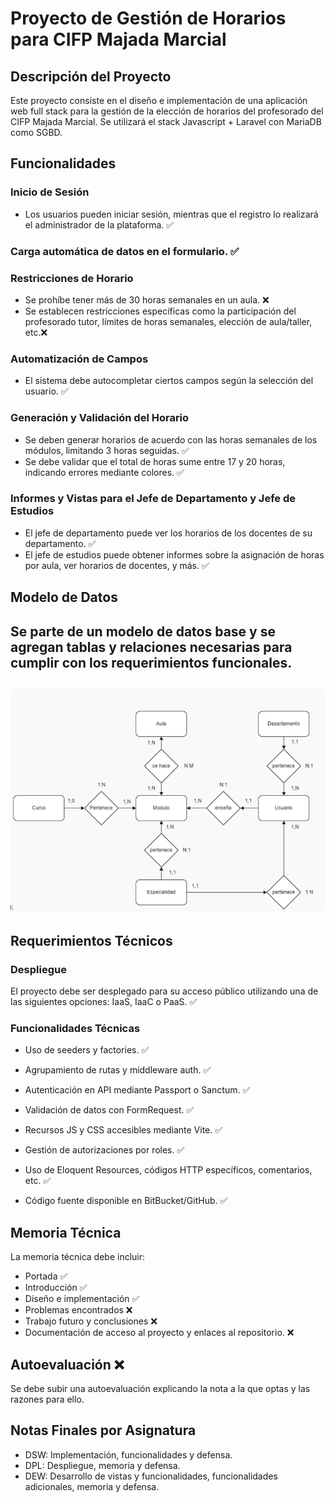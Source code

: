 # Proyecto de Gestión de Horarios para CIFP Majada Marcial

## Descripción del Proyecto
Este proyecto consiste en el diseño e implementación de una aplicación web full stack para la gestión de la elección de horarios del profesorado del CIFP Majada Marcial. Se utilizará el stack Javascript + Laravel con MariaDB como SGBD.

## Funcionalidades
### Inicio de Sesión
- Los usuarios pueden iniciar sesión, mientras que el registro lo realizará el administrador de la plataforma.   :white_check_mark:

### Carga automática de datos en el formulario.  :white_check_mark:

### Restricciones de Horario
- Se prohíbe tener más de 30 horas semanales en un aula.  :x:
- Se establecen restricciones específicas como la participación del profesorado tutor, límites de horas semanales, elección de aula/taller, etc.:x:

### Automatización de Campos
- El sistema debe autocompletar ciertos campos según la selección del usuario.  :white_check_mark:

### Generación y Validación del Horario
- Se deben generar horarios de acuerdo con las horas semanales de los módulos, limitando 3 horas seguidas.  :white_check_mark:
- Se debe validar que el total de horas sume entre 17 y 20 horas, indicando errores mediante colores. :white_check_mark:

### Informes y Vistas para el Jefe de Departamento y Jefe de Estudios
- El jefe de departamento puede ver los horarios de los docentes de su departamento. :white_check_mark:
- El jefe de estudios puede obtener informes sobre la asignación de horas por aula, ver horarios de docentes, y más. :white_check_mark:

## Modelo de Datos
Se parte de un modelo de datos base y se agregan tablas y relaciones necesarias para cumplir con los requerimientos funcionales.
--
![Descripción de la imagen](ModeloRelacional.png)
--

## Requerimientos Técnicos
### Despliegue
El proyecto debe ser desplegado para su acceso público utilizando una de las siguientes opciones: IaaS, IaaC o PaaS. :white_check_mark:

### Funcionalidades Técnicas
- Uso de seeders y factories. :white_check_mark:
- Agrupamiento de rutas y middleware auth. :white_check_mark:

- Autenticación en API mediante Passport o Sanctum. :white_check_mark:
- Validación de datos con FormRequest. :white_check_mark: 
- Recursos JS y CSS accesibles mediante Vite. :white_check_mark:
- Gestión de autorizaciones por roles. :white_check_mark:
- Uso de Eloquent Resources, códigos HTTP específicos, comentarios, etc. :white_check_mark: 
- Código fuente disponible en BitBucket/GitHub. :white_check_mark: 

## Memoria Técnica 
La memoria técnica debe incluir:
- Portada :white_check_mark:
- Introducción :white_check_mark:
- Diseño e implementación :white_check_mark:
- Problemas encontrados :x:
- Trabajo futuro y conclusiones :x:
- Documentación de acceso al proyecto y enlaces al repositorio. :x:

## Autoevaluación :x:
Se debe subir una autoevaluación explicando la nota a la que optas y las razones para ello.

## Notas Finales por Asignatura
- DSW: Implementación, funcionalidades y defensa.
- DPL: Despliegue, memoria y defensa.
- DEW: Desarrollo de vistas y funcionalidades, funcionalidades adicionales, memoria y defensa.

